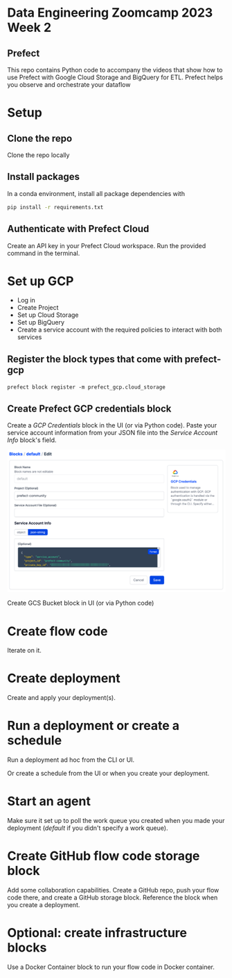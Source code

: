 # Data Engineering Zoomcamp 2023 Week 2 
## Prefect

This repo contains Python code to accompany the videos that show how to use Prefect with Google Cloud Storage and BigQuery for ETL. Prefect helps you observe and orchestrate your dataflow

# Setup

## Clone the repo

Clone the repo locally

## Install packages

In a conda environment, install all package dependencies with 

```bash
pip install -r requirements.txt
```

## Authenticate with Prefect Cloud

Create an API key in your Prefect Cloud workspace. Run the provided command in the terminal.

# Set up GCP 

- Log in 
- Create Project
- Set up Cloud Storage
- Set up BigQuery
- Create a service account with the required policies to interact with both services

## Register the block types that come with prefect-gcp

`prefect block register -m prefect_gcp.cloud_storage`

## Create Prefect GCP credentials block

Create a *GCP Credentials* block in the UI (or via Python code).
Paste your service account information from your JSON file into the *Service Account Info* block's field.

![img.png](images/img.png)

Create GCS Bucket block in UI (or via Python code)

# Create flow code
Iterate on it.

# Create deployment
Create and apply your deployment(s).

# Run a deployment or create a schedule
Run a deployment ad hoc from the CLI or UI.

Or create a schedule from the UI or when you create your deployment.

# Start an agent

Make sure it set up to poll the work queue you created when you made your deployment (*default* if you didn't specify a work queue).

# Create GitHub flow code storage block

Add some collaboration capabilities. Create a GitHub repo, push your flow code there, and create a GitHub storage block. Reference the block when you create a deployment.

# Optional: create infrastructure blocks

Use a Docker Container block to run your flow code in Docker container.

